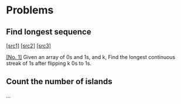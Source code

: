 # Problems


## Find longest sequence
[[src1]](https://www.geeksforgeeks.org/find-longest-sequence-1s-binary-representation-one-flip/)
[[src2]](https://www.careercup.com/question?id=5677751244685312)
[[src3]](https://www.geeksforgeeks.org/subsequence-no-0-1/)

[[No. 1]](./problems/1) Given an array of 0s and 1s, and k, Find the longest continuous streak of 1s after flipping k 0s to 1s.


## Count the number of islands
...
